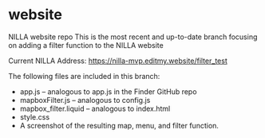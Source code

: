 # website
NILLA website repo
This is the most recent and up-to-date branch focusing on adding a filter function to the NILLA website

Current NILLA Address: https://nilla-mvp.editmy.website/filter_test

The following files are included in this branch:

-	app.js – analogous to app.js in the Finder GitHub repo
-	mapboxFilter.js – analogous to config.js
-	mapbox_filter.liquid – analogous to index.html
-	style.css
-	A screenshot of the resulting map, menu, and filter function. 
